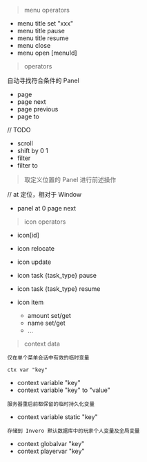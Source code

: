 > menu operators

- menu title set "xxx"
- menu title pause
- menu title resume
- menu close
- menu open [menuId]

> operators

自动寻找符合条件的 Panel

- page
- page next
- page previous
- page to <value>

// TODO

- scroll <direction>
- shift by 0 1
- filter
- filter to <content>

> 取定义位置的 Panel 进行前述操作

// at 定位，相对于 Window
- panel at 0 page next

> icon operators

- icon[id]

- icon relocate
- icon update
- icon task {task_type} pause
- icon task {task_type} resume
- icon item
    - amount set/get
    - name set/get
    - ...

> context data

```
仅在单个菜单会话中有效的临时变量
```

`ctx var "key"`

- context variable "key"
- context variable "key" to "value"

```
服务器重启前都保留的临时持久化变量
```

- context variable static "key"

```
存储到 Invero 默认数据库中的玩家个人变量及全局变量
```

- context globalvar "key"
- context playervar "key"